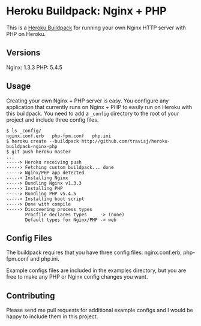 Heroku Buildpack: Nginx + PHP
=============================

This is a [Heroku Buildpack](http://devcenter.heroku.com/articles/buildpacks) for 
running your own Nginx HTTP server with PHP on Heroku.

Versions
--------

Nginx: 1.3.3
PHP: 5.4.5

Usage
-----

Creating your own Nginx + PHP server is easy. You configure any application that
currently runs on Nginx + PHP to easily run on Heroku with this buildpack. You need
to add a `_config` directory to the root of your project and include three config
files. 

    $ ls _config/
    nginx.conf.erb   php-fpm.conf   php.ini
    $ heroku create --buildpack http://github.com/travisj/heroku-buildpack-nginx-php
    $ git push heroku master
    ...
    -----> Heroku receiving push
    -----> Fetching custom buildpack... done
    -----> Nginx/PHP app detected
    -----> Installing Nginx
    -----> Bundling Nginx v1.3.3
    -----> Installing PHP
    -----> Bundling PHP v5.4.5
    -----> Installing boot script
    -----> Done with compile
    -----> Discovering process types
           Procfile declares types     -> (none)
           Default types for Nginx/PHP -> web

Config Files
------------

The buildpack requires that you have three config files: nginx.conf.erb, php-fpm.conf
and php.ini.

Example configs files are included in the examples directory, but you are free to
make any PHP or Nginx config changes you want.

Contributing
------------

Please send me pull requests for additional example configs and I would be happy
to include them in this project.
